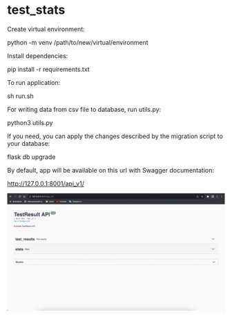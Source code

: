 # test_stats
Create virtual environment:

python -m venv /path/to/new/virtual/environment

Install dependencies:

pip install -r requirements.txt

To run application:

sh run.sh

For writing data from csv file to database, run utils.py:

python3 utils.py

If you need, you can apply the changes described by the migration script to your database:

flask db upgrade

By default, app will be available on this url with Swagger documentation:

http://127.0.0.1:8001/api_v1/

![img_1.png](img_1.png)
